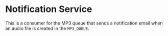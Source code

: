 # Notification Service

This is a consumer for the MP3 queue that sends a notification email when an audio file is created in the `MP3_QUEUE`.
